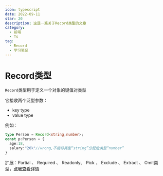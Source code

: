 ```yaml
---
icon: typescript
date: 2022-09-11
star: 20
description: 这是一篇关于Record类型的文章
category:
  - 前端
  - Ts
tag:
  - Record
  - 学习笔记
---
```


# Record类型

`Record`类型用于定义一个对象的键值对类型

它接收两个泛型参数：

- key type
- value type

例如：

```ts
type Person = Record<string,number>;
const p:Person = {
  age:18,
  salary:"20k"//wrong,不能将类型“string”分配给类型“number”
} 
```



扩展：Partial 、 Required 、 Readonly、 Pick 、 Exclude 、 Extract 、 Omit类型，[点我查看详情](https://blog.csdn.net/qq_43869822/article/details/121664818)
